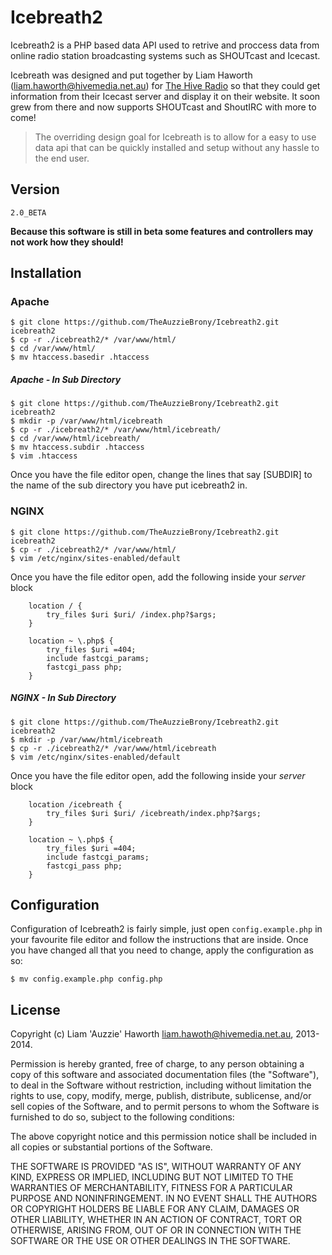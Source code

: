 Icebreath2
=========

Icebreath2 is a PHP based data API used to retrive and proccess data from
online radio station broadcasting systems such as SHOUTcast and Icecast.

Icebreath was designed and put together by Liam Haworth (liam.haworth@hivemedia.net.au) for
[The Hive Radio][1] so that they could get information from their Icecast
server and display it on their website. It soon grew from there and now
supports SHOUTcast and ShoutIRC with more to come!

> The overriding design goal for Icebreath is to allow for a
> easy to use data api that can be quickly installed and setup
> without any hassle to the end user.

Version
----

`2.0_BETA`

**Because this software is still in beta some features and controllers may not
work how they should!**

Installation
--------------

### Apache

```console
$ git clone https://github.com/TheAuzzieBrony/Icebreath2.git icebreath2
$ cp -r ./icebreath2/* /var/www/html/
$ cd /var/www/html/
$ mv htaccess.basedir .htaccess
```

##### Apache - In Sub Directory

```console
$ git clone https://github.com/TheAuzzieBrony/Icebreath2.git icebreath2
$ mkdir -p /var/www/html/icebreath
$ cp -r ./icebreath2/* /var/www/html/icebreath/
$ cd /var/www/html/icebreath/
$ mv htaccess.subdir .htaccess
$ vim .htaccess
```

Once you have the file editor open, change the lines that say [SUBDIR] to the
name of the sub directory you have put icebreath2 in.

### NGINX

```console
$ git clone https://github.com/TheAuzzieBrony/Icebreath2.git icebreath2
$ cp -r ./icebreath2/* /var/www/html/
$ vim /etc/nginx/sites-enabled/default
```

Once you have the file editor open, add the following inside your *server* block

```nginx
    location / {
		try_files $uri $uri/ /index.php?$args;
	}

	location ~ \.php$ {
		try_files $uri =404;
		include fastcgi_params;
		fastcgi_pass php;
	}
```

##### NGINX - In Sub Directory

```console
$ git clone https://github.com/TheAuzzieBrony/Icebreath2.git icebreath2
$ mkdir -p /var/www/html/icebreath
$ cp -r ./icebreath2/* /var/www/html/icebreath
$ vim /etc/nginx/sites-enabled/default
```

Once you have the file editor open, add the following inside your *server* block

```nginx
    location /icebreath {
		try_files $uri $uri/ /icebreath/index.php?$args;
	}

	location ~ \.php$ {
		try_files $uri =404;
		include fastcgi_params;
		fastcgi_pass php;
	}
```

Configuration
----

Configuration of Icebreath2 is fairly simple, just open `config.example.php` in
your favourite file editor and follow the instructions that are inside. Once
you have changed all that you need to change, apply the configuration as so:

```console
$ mv config.example.php config.php
```

License
----

Copyright (c) Liam 'Auzzie' Haworth <liam.hawoth@hivemedia.net.au>, 2013-2014.

Permission is hereby granted, free of charge, to any person obtaining a copy of
this software and associated documentation files (the "Software"), to deal in
the Software without restriction, including without limitation the rights to
use, copy, modify, merge, publish, distribute, sublicense, and/or sell copies
of the Software, and to permit persons to whom the Software is furnished to do
so, subject to the following conditions:

The above copyright notice and this permission notice shall be included in all
copies or substantial portions of the Software.

THE SOFTWARE IS PROVIDED "AS IS", WITHOUT WARRANTY OF ANY KIND, EXPRESS OR
IMPLIED, INCLUDING BUT NOT LIMITED TO THE WARRANTIES OF MERCHANTABILITY,
FITNESS FOR A PARTICULAR PURPOSE AND NONINFRINGEMENT. IN NO EVENT SHALL THE
AUTHORS OR COPYRIGHT HOLDERS BE LIABLE FOR ANY CLAIM, DAMAGES OR OTHER
LIABILITY, WHETHER IN AN ACTION OF CONTRACT, TORT OR OTHERWISE, ARISING FROM,
OUT OF OR IN CONNECTION WITH THE SOFTWARE OR THE USE OR OTHER DEALINGS IN THE
SOFTWARE.

[1]:https://hiveradio.net

